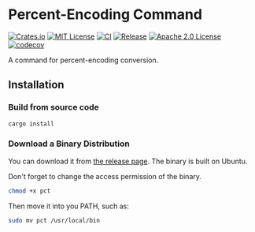 # Percent-Encoding Command

[![Crates.io](https://img.shields.io/crates/v/percent-encoding-command)](https://crates.io/crates/percent-encoding-command)
[![MIT License](https://img.shields.io/crates/l/percent-encoding-command)](https://github.com/jtr109/percent-encoding-command/blob/master/LICENSE-MIT)
[![CI](https://github.com/jtr109/percent-encoding-command/workflows/CI/badge.svg)](https://github.com/jtr109/percent-encoding-command/actions?query=workflow%3ACI)
[![Release](https://github.com/jtr109/percent-encoding-command/workflows/Release/badge.svg)](https://github.com/jtr109/percent-encoding-command/actions?query=workflow%3ARelease)
[![Apache 2.0 License](https://img.shields.io/crates/l/percent-encoding-command)](https://github.com/jtr109/percent-encoding-command/blob/master/LICENSE-APACHE)
[![codecov](https://codecov.io/gh/jtr109/percent-encoding-command/branch/master/graph/badge.svg?token=TWDD8V3LJG)](https://codecov.io/gh/jtr109/percent-encoding-command)

A command for percent-encoding conversion.

## Installation

### Build from source code

```bash
cargo install
```

### Download a Binary Distribution

You can download it from [the release page](https://github.com/jtr109/percent-encoding-command/releases). The binary is built on Ubuntu.

Don't forget to change the access permission of the binary.

```bash
chmod +x pct
```

Then move it into you PATH, such as:

```bash
sudo mv pct /usr/local/bin
```
